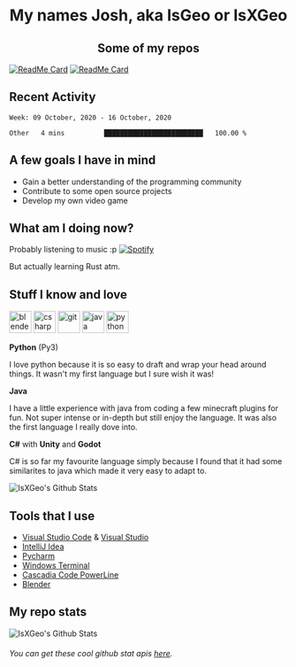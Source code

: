 <h1 align="center">My names Josh, aka IsGeo or IsXGeo</h1>

<h2 align="center">Some of my repos</h2>

[![ReadMe Card](https://github-readme-stats.vercel.app/api/pin/?username=IsXGeo&repo=PyMedusa-VideoConverter&show_owner=true)](https://github.com/IsXGeo/PyMedusa-VideoConverter)
[![ReadMe Card](https://github-readme-stats.vercel.app/api/pin/?username=IsXGeo&repo=hungergames&show_owner=true)](https://github.com/IsXGeo/hungergames)

## Recent Activity
<!--START_SECTION:waka-->
```text
Week: 09 October, 2020 - 16 October, 2020

Other   4 mins          █████████████████████████   100.00 % 
```
<!--END_SECTION:waka-->

## **A few goals I have in mind**

- Gain a better understanding of the programming community
- Contribute to some open source projects
- Develop my own video game

## **What am I doing now?**
Probably listening to music :p
[![Spotify](https://spotify-github-gilt.vercel.app/api/spotify)](https://open.spotify.com/user/31u3d5zmrym4ouwaxuu3ffugrdx4)

But actually learning Rust atm.

## **Stuff I know and love**

<p align="left"><img src="https://download.blender.org/branding/community/blender_community_badge_white.svg" alt="blender" width="40" height="40"/> <img src="https://devicons.github.io/devicon/devicon.git/icons/csharp/csharp-original.svg" alt="csharp" width="40" height="40"/> <img src="https://www.vectorlogo.zone/logos/git-scm/git-scm-icon.svg" alt="git" width="40" height="40"/> <img src="https://devicons.github.io/devicon/devicon.git/icons/java/java-original-wordmark.svg" alt="java" width="40" height="40"/> <img src="https://devicons.github.io/devicon/devicon.git/icons/python/python-original.svg" alt="python" width="40" height="40"/></p>

**Python** (Py3)

I love python because it is so easy to draft and wrap your head around things. It wasn't my first language but I sure wish it was!

**Java**

I have a little experience with java from coding a few minecraft plugins for fun. Not super intense or in-depth but still enjoy the language. It was also the first language I really dove into.

**C#** with **Unity** and **Godot**

C# is so far my favourite language simply because I found that it had some similarites to java which made it very easy to adapt to.

<img align="center" alt="IsXGeo's Github Stats" src="https://github-readme-stats.vercel.app/api/top-langs/?username=IsXGeo&layout=compact"/><br>

## **Tools that I use**

- [Visual Studio Code](https://code.visualstudio.com/)
  & [Visual Studio](https://visualstudio.microsoft.com/)
- [IntelliJ Idea](https://www.jetbrains.com/idea/)
- [Pycharm](https://www.jetbrains.com/pycharm/)
- [Windows Terminal](https://github.com/microsoft/terminal)
- [Cascadia Code PowerLine](https://www.hanselman.com/blog/PatchingTheNewCascadiaCodeToIncludePowerlineGlyphsAndOtherNerdFontsForTheWindowsTerminal.aspx)
- [Blender](https://www.blender.org)

## **My repo stats**

<img align="center" alt="IsXGeo's Github Stats" src="https://github-readme-stats.vercel.app/api?username=IsXGeo&count_private=true&show_icons=true&include_all_commits=true"/>

###### You can get these cool github stat apis [here](https://github.com/anuraghazra/github-readme-stats).
